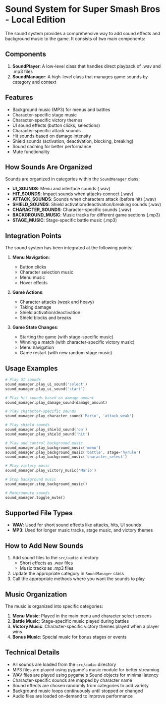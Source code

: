 # Sound System for Super Smash Bros - Local Edition

The sound system provides a comprehensive way to add sound effects and background music to the game. It consists of two main components:

## Components

1. **SoundPlayer**: A low-level class that handles direct playback of .wav and .mp3 files
2. **SoundManager**: A high-level class that manages game sounds by category and context

## Features

- Background music (MP3) for menus and battles
- Character-specific stage music
- Character-specific victory themes
- UI sound effects (button clicks, selections)
- Character-specific attack sounds
- Hit sounds based on damage intensity
- Shield sounds (activation, deactivation, blocking, breaking)
- Sound caching for better performance
- Mute functionality

## How Sounds Are Organized

Sounds are organized in categories within the `SoundManager` class:

- **UI_SOUNDS**: Menu and interface sounds (.wav)
- **HIT_SOUNDS**: Impact sounds when attacks connect (.wav)
- **ATTACK_SOUNDS**: Sounds when characters attack (before hit) (.wav)
- **SHIELD_SOUNDS**: Shield activation/deactivation/breaking sounds (.wav)
- **CHARACTER_SOUNDS**: Character-specific sounds (.wav)
- **BACKGROUND_MUSIC**: Music tracks for different game sections (.mp3)
- **STAGE_MUSIC**: Stage-specific battle music (.mp3)

## Integration Points

The sound system has been integrated at the following points:

1. **Menu Navigation**: 
   - Button clicks
   - Character selection music
   - Menu music
   - Hover effects

2. **Game Actions**:
   - Character attacks (weak and heavy)
   - Taking damage
   - Shield activation/deactivation
   - Shield blocks and breaks

3. **Game State Changes**:
   - Starting the game (with stage-specific music)
   - Winning a match (with character-specific victory music)
   - Menu navigation
   - Game restart (with new random stage music)

## Usage Examples

```python
# Play UI sounds
sound_manager.play_ui_sound('select')
sound_manager.play_ui_sound('start')

# Play hit sounds based on damage amount
sound_manager.play_damage_sound(damage_amount)

# Play character-specific sounds
sound_manager.play_character_sound('Mario', 'attack_weak')

# Play shield sounds
sound_manager.play_shield_sound('on')
sound_manager.play_shield_sound('hit')

# Play and control background music
sound_manager.play_background_music('menu')
sound_manager.play_background_music('battle', stage='hyrule')
sound_manager.play_background_music('character_select')

# Play victory music
sound_manager.play_victory_music('Mario')

# Stop background music
sound_manager.stop_background_music()

# Mute/unmute sounds
sound_manager.toggle_mute()
```

## Supported File Types

- **WAV**: Used for short sound effects like attacks, hits, UI sounds
- **MP3**: Used for longer music tracks, stage music, and victory themes

## How to Add New Sounds

1. Add sound files to the `src/audio` directory:
   - Short effects as .wav files
   - Music tracks as .mp3 files
2. Update the appropriate category in `SoundManager` class
3. Call the appropriate methods where you want the sounds to play

## Music Organization

The music is organized into specific categories:

1. **Menu Music**: Played in the main menu and character select screens
2. **Battle Music**: Stage-specific music played during battles
3. **Victory Music**: Character-specific victory themes played when a player wins
4. **Bonus Music**: Special music for bonus stages or events

## Technical Details

- All sounds are loaded from the `src/audio` directory
- MP3 files are played using pygame's music module for better streaming
- WAV files are played using pygame's Sound objects for minimal latency
- Character-specific sounds are mapped by character name
- Sound effects are chosen randomly from categories to add variety
- Background music loops continuously until stopped or changed
- Audio files are loaded on-demand to improve performance 